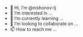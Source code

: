 - 👋 Hi, I’m @nishonov-tj
- 👀 I’m interested in ...
- 🌱 I’m currently learning ...
- 💞️ I’m looking to collaborate on ...
- 📫 How to reach me ...

<!---
nishonov-tj/nishonov-tj is a ✨ special ✨ repository because its `README.md` (this file) appears on your GitHub profile.
You can click the Preview link to take a look at your changes.
--->
